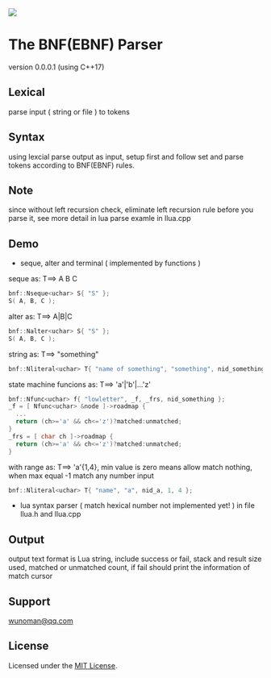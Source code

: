 <img src="https://www.freeiconspng.com/uploads/c--logo-icon-0.png">

# The BNF(EBNF) Parser
version 0.0.0.1 (using C++17)

## Lexical
parse input ( string or file ) to tokens

## Syntax
using lexcial parse output as input, setup first and follow set and parse tokens according to
BNF(EBNF) rules.

## Note
since without left recursion check, eliminate left recursion rule before you parse it, see more detail in lua parse examle in llua.cpp

## Demo
+ seque, alter and terminal ( implemented by functions )

seque as: T==> A B C
```c++
bnf::Nseque<uchar> S{ "S" };
S( A, B, C );
```
alter as: T==> A|B|C
```c++
bnf::Nalter<uchar> S{ "S" };
S( A, B, C );
```
string as: T==> "something"
```c++
bnf::Nliteral<uchar> T{ "name of something", "something", nid_something };
```
state machine funcions as: T==> 'a'|'b'|...'z'
```c++
bnf::Nfunc<uchar> f{ "lowletter", _f, _frs, nid_something };
_f = [ Nfunc<uchar> &node ]->roadmap {
  ...
  return (ch>='a' && ch<='z')?matched:unmatched;
}
_frs = [ char ch ]->roadmap {
  return (ch>='a' && ch<='z')?matched:unmatched;
}
```
with range as: T==> 'a'{1,4}, min value is zero means allow match nothing, when max equal -1 match any number input
```c++
bnf::Nliteral<uchar> T{ "name", "a", nid_a, 1, 4 };
```

+ lua syntax parser ( match hexical number not implemented yet! )
in file llua.h and llua.cpp

## Output
output text format is Lua string, include success or fail, stack and result size used, matched or unmatched count,
if fail should print the information of match cursor

## Support
wunoman@qq.com

## License
Licensed under the [MIT License](https://www.lua.org/license.html).

